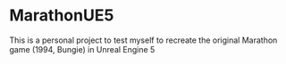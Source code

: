 # MarathonUE5
This is a personal project to test myself to recreate the original Marathon game (1994, Bungie) in Unreal Engine 5
